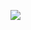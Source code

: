 [![](https://www.herokucdn.com/deploy/button.png)](https://heroku.com/deploy?template=https://github.com/gogeopeneyes/newmorning.git)
